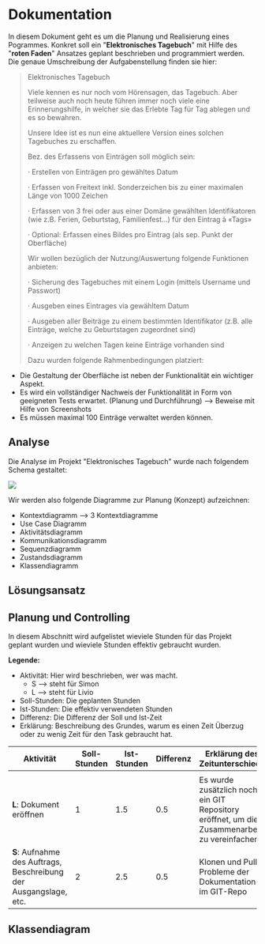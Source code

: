 # Dokumentation

In diesem Dokument geht es um die Planung und Realisierung eines Pogrammes. Konkret soll ein "**Elektronisches Tagebuch**" mit Hilfe des "**roten Faden**" Ansatzes geplant beschrieben und programmiert werden. Die genaue Umschreibung der Aufgabenstellung finden sie hier:



> Elektronisches Tagebuch
>
>  Viele kennen es nur noch vom Hörensagen, das Tagebuch. Aber teilweise auch noch heute führen immer noch viele eine Erinnerungshilfe, in welcher sie das Erlebte Tag für Tag ablegen und es so bewahren.
>
>  
>
> Unsere Idee ist es nun eine aktuellere Version eines solchen Tagebuches zu erschaffen.
>
>  
>
> Bez. des Erfassens von Einträgen soll möglich sein:
>
>  
>
> ·     Erstellen von Einträgen pro gewähltes Datum
>
> ·     Erfassen von Freitext inkl. Sonderzeichen bis zu einer maximalen Länge von 1000 Zeichen 
>
> ·     Erfassen von 3 frei oder aus einer Domäne gewählten Identifikatoren (wie z.B. Ferien, Geburtstag, Familienfest…) für den Eintrag à «Tags»
>
> ·     Optional: Erfassen eines Bildes pro Eintrag (als sep. Punkt der Oberfläche)
>
>   
>
> Wir wollen bezüglich der Nutzung/Auswertung folgende Funktionen anbieten:
>
>  
>
> ·     Sicherung des Tagebuches mit einem Login (mittels Username und Passwort)
>
> ·     Ausgeben eines Eintrages via gewähltem Datum
>
> ·     Ausgeben aller Beiträge zu einem bestimmten Identifikator (z.B. alle Einträge, welche zu Geburtstagen zugeordnet sind)
>
> ·     Anzeigen zu welchen Tagen keine Einträge vorhanden sind
>
> Dazu wurden folgende Rahmenbedingungen platziert:



- Die Gestaltung der Oberfläche ist neben der Funktionalität ein wichtiger Aspekt.
- Es wird ein vollständiger Nachweis der Funktionalität in Form von geeigneten Tests erwartet. (Planung und Durchführung) --> Beweise mit Hilfe von Screenshots
- Es müssen maximal 100 Einträge verwaltet werden können. 



## Analyse

Die Analyse im Projekt "Elektronisches Tagebuch" wurde nach folgendem Schema gestaltet:

![](C:\Users\simsontux\GIT\programming_herren\documentation\roter_faden.png)

Wir werden also folgende Diagramme zur Planung (Konzept) aufzeichnen:

- Kontextdiagramm --> 3 Kontextdiagramme
- Use Case Diagramm
- Aktivitätsdiagramm
- Kommunikationsdiagramm
- Sequenzdiagramm
- Zustandsdiagramm
- Klassendiagramm





## Lösungsansatz

## Planung und Controlling

In diesem Abschnitt wird aufgelistet wieviele Stunden für das Projekt geplant wurden und wieviele Stunden effektiv gebraucht wurden. 

**Legende:**

- Aktivität: Hier wird beschrieben, wer was macht.
  - S --> steht für Simon
  - L --> steht für Livio
- Soll-Stunden: Die geplanten Stunden
- Ist-Stunden: Die effektiv verwendeten Stunden
- Differenz: Die Differenz der Soll und Ist-Zeit
- Erklärung: Beschreibung des Grundes, warum es einen Zeit Überzug oder zu wenig Zeit für den Task gebraucht hat. 

| Aktivität                                                    | Soll-Stunden | Ist-Stunden | Differenz | Erklärung des Zeitunterschieds                               |
| ------------------------------------------------------------ | ------------ | ----------- | --------- | ------------------------------------------------------------ |
|                                                              |              |             |           |                                                              |
| **L**: Dokument eröffnen                                     | 1            | 1.5         | 0.5       | Es wurde zusätzlich noch ein GIT Repository eröffnet, um die Zusammenarbeit zu vereinfachen. |
| **S**: Aufnahme des Auftrags, Beschreibung der Ausgangslage, etc. | 2            | 2.5         | 0.5       | Klonen und Pull Probleme der Dokumentation im GIT-Repo       |



## Klassendiagram

